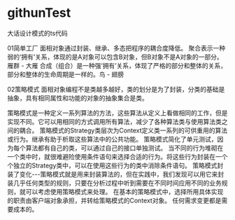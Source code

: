 # githunTest
大话设计模式的ts代码

01简单工厂
面相对象通过封装、继承、多态把程序的耦合度降低。
聚合表示一种弱的‘拥有’关系，体现的是A对象可以包含B对象，但B对象不是A对象的一部分。 雁群 - 大雁
合成（组合）是一种强‘拥有’关系，体现了严格的部分和整体的关系，部分和整体的生命周期是一样的。鸟 - 翅膀

02策略模式
面相对象编程不是类越多越好，类的划分是为了封装，分类的基础是抽象，具有相同属性和功能的对象的抽象集合是类。

策略模式是一种定义一系列算法的方法，这些算法从定义上看做相同的工作，但是实现不同。它可以用相同的方式调用所有算法，减少了各种算法类与使用算法类之间的耦合。
策略模式的Strategy类层次为Context定义类一系列的可供重用的算法或行为。继承有助于析取这些算法中的公共功能。
策略模式简化了单元测试，因为每个算法都有自己的类，可以通过自己的接口单独测试。
当不同的行为堆砌在一个类中时，就很难避险使用条件语句来选择合适的行为。将这些行为封装在一个个独立的Strategy类中，可以在使用这些行为的类中消除条件语句。
策略模式封装了变化---策略模式就是用来封装算法的，但在实践中，我们发现可以用它来封装几乎任何类型的规则，只要在分析过程中听到需要在不同时间应用不同的业务规则，就可以考虑使用策略模式来处理。
在基本的策略模式中，选择所用具体实现的职责由客户端对象承担，并转给策略模式的Context对象。
任何需求变更都是需要成本的。